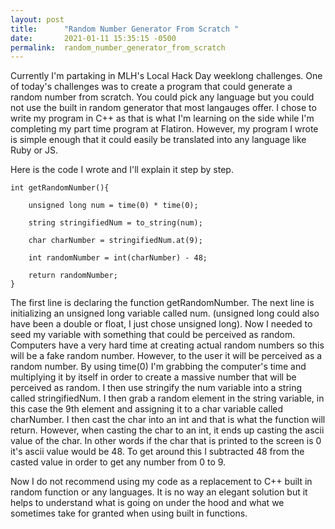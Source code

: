 ```yaml
---
layout: post
title:      "Random Number Generator From Scratch "
date:       2021-01-11 15:35:15 -0500
permalink:  random_number_generator_from_scratch
---
```



Currently I'm partaking in MLH's Local Hack Day weeklong challenges. One of today's challenges was to create a program that could generate a random number from scratch. You could pick any language but you could not use the built in random generator that most langauges offer. I chose to write my program in C++ as that is what I'm learning on the side while I'm completing my part time program at Flatiron. However, my program I wrote is simple enough that it could easily be translated into any language like Ruby or JS. 

Here is the code I wrote and I'll explain it step by step.
```
int getRandomNumber(){
    
    unsigned long num = time(0) * time(0);
  
    string stringifiedNum = to_string(num);
    
    char charNumber = stringifiedNum.at(9);
    
    int randomNumber = int(charNumber) - 48;
		
    return randomNumber;
}
```

The first line is declaring the function getRandomNumber. The next line is initializing an unsigned long variable called num. (unsigned long could also have been a double or float, I just chose unsigned long). Now I needed to seed my variable with something that could be perceived as random. Computers have a very hard time at creating actual random numbers so this will be a fake random number. However, to the user it will be perceived as a random number. By using time(0) I'm grabbing the computer's time and multiplying it by itself in order to create a massive number that will be perceived as random. I then use stringify the num variable into a string called stringifiedNum. I then grab a random element in the string variable, in this case the 9th element and assigning it to a char variable called charNumber. I then cast the char into an int and that is what the function will return. However, when casting the char to an int, it ends up casting the ascii value of the char. In other words if the char that is printed to the screen is 0 it's ascii value would be 48. To get around this I subtracted 48 from the casted value in order to get any number from 0 to 9. 

Now I do not recommend using my code as a replacement to C++ built in random function or any languages. It is no way an elegant solution but it helps to understand what is going on under the hood and what we sometimes take for granted when using built in functions. 

